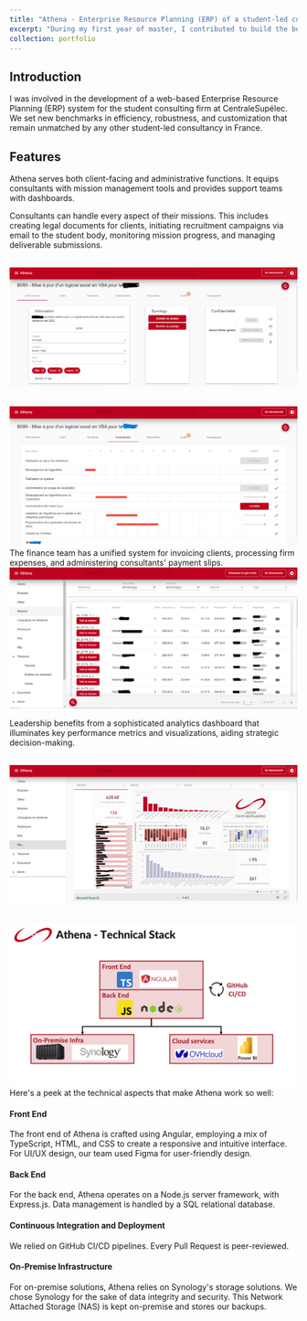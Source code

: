 ```yaml
---
title: "Athena - Enterprise Resource Planning (ERP) of a student-led consulting firm"
excerpt: "During my first year of master, I contributed to build the best ERP existing in France for student-led consulting firms. <br/><br/><img src='/images/athena_data.PNG'>"
collection: portfolio
---
```


## Introduction
I was involved in the development of a web-based Enterprise Resource Planning (ERP) system for the student consulting firm at CentraleSupélec. We set new benchmarks in efficiency, robustness, and customization that remain unmatched by any other student-led consultancy in France.

## Features
Athena serves both client-facing and administrative functions. It equips consultants with mission management tools and provides support teams with dashboards.

Consultants can handle every aspect of their missions. This includes creating legal documents for clients, initiating recruitment campaigns via email to the student body, monitoring mission progress, and managing deliverable submissions.

<br/><img src='/images/athena_mission.PNG'>

<br/><img src='/images/athena_avancement.PNG'>
The finance team has a unified system for invoicing clients, processing firm expenses, and administering consultants' payment slips.
<br/><img src='/images/athena_finance.PNG'>

Leadership benefits from a sophisticated analytics dashboard that illuminates key performance metrics and visualizations, aiding strategic decision-making.

<br/><img src='/images/athena_data.PNG'>

<br/><img src='/images/athena_Technical_Stack.png'>
Here's a peek at the technical aspects that make Athena work so well:

#### Front End

The front end of Athena is crafted using Angular, employing a mix of TypeScript, HTML, and CSS to create a responsive and intuitive interface. For UI/UX design, our team used Figma for user-friendly design.

#### Back End

For the back end, Athena operates on a Node.js server framework, with Express.js. Data management is handled by a SQL relational database.

#### Continuous Integration and Deployment

We relied on GitHub CI/CD pipelines. Every Pull Request is peer-reviewed.

#### On-Premise Infrastructure

For on-premise solutions, Athena relies on Synology's storage solutions. We chose Synology for the sake of data integrity and security. This Network Attached Storage (NAS) is kept on-premise and stores our backups.